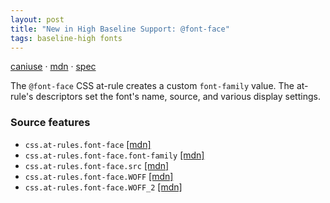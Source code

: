```yaml
---
layout: post
title: "New in High Baseline Support: @font-face"
tags: baseline-high fonts
---
```


[caniuse](https://caniuse.com/?search=font-face) · [mdn](https://developer.mozilla.org/en-US/search?q=@font-face) · [spec](https://drafts.csswg.org/css-fonts-5/)

The `@font-face` CSS at-rule creates a custom `font-family` value. The at-rule's descriptors set the font's name, source, and various display settings.

### Source features

- ``css.at-rules.font-face`` [[mdn]](https://developer.mozilla.org/en-US/search?q=css.at-rules.font-face)
- ``css.at-rules.font-face.font-family`` [[mdn]](https://developer.mozilla.org/en-US/search?q=css.at-rules.font-face.font-family)
- ``css.at-rules.font-face.src`` [[mdn]](https://developer.mozilla.org/en-US/search?q=css.at-rules.font-face.src)
- ``css.at-rules.font-face.WOFF`` [[mdn]](https://developer.mozilla.org/en-US/search?q=css.at-rules.font-face.WOFF)
- ``css.at-rules.font-face.WOFF_2`` [[mdn]](https://developer.mozilla.org/en-US/search?q=css.at-rules.font-face.WOFF_2)
